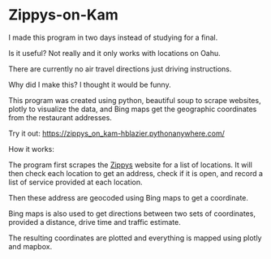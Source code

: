 # Zippys-on-Kam
 
I made this program in two days instead of studying for a final.

Is it useful? Not really and it only works with locations on Oahu.

There are currently no air travel directions just driving instructions.

Why did I make this? I thought it would be funny.

This program was created using python, beautiful soup to scrape websites, plotly to visualize the data, and Bing maps get the geographic coordinates from the restaurant addresses.

Try it out: https://zippys_on_kam-hblazier.pythonanywhere.com/

How it works:

The program first scrapes the [Zippys](https://www.zippys.com/) website for a list of locations. It will then check each location to get an address, check if it is open, and record a list of service provided at each location.

Then these address are geocoded using Bing maps to get a coordinate.

Bing maps is also used to get directions between two sets of coordinates, provided a distance, drive time and traffic estimate.

The resulting coordinates are plotted and everything is mapped using plotly and mapbox.
